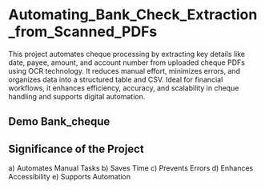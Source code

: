# Automating_Bank_Check_Extraction_from_Scanned_PDFs
This project automates cheque processing by extracting key details like date, payee, amount, and account number from uploaded cheque PDFs using OCR technology. It reduces manual effort, minimizes errors, and organizes data into a structured table and CSV. Ideal for financial workflows, it enhances efficiency, accuracy, and scalability in cheque handling and supports digital automation.
## Demo Bank_cheque

## Significance of the Project
a)	Automates Manual Tasks
b)	Saves Time
c)	Prevents Errors
d)	Enhances Accessibility
e)	Supports Automation
